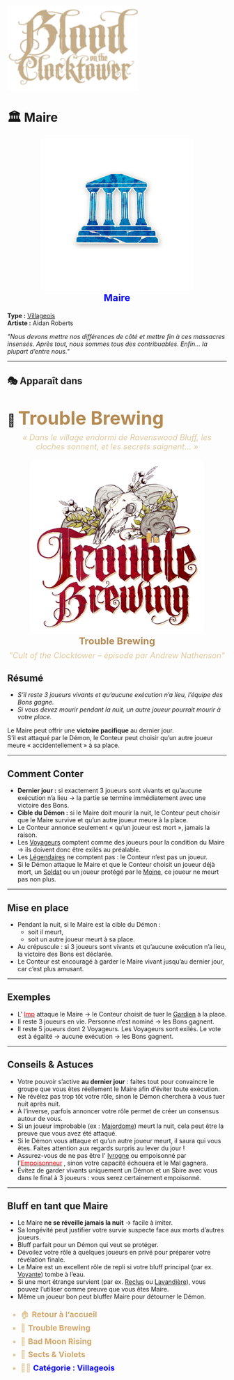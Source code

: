 <p align="left">
  <a href="/botc-fr-bambi/">
    <img src="../images/logo.png" alt="Accueil BotC FR" width="300">
  </a>
</p>

# 🏛️ Maire

<!-- 🧩 Image centrée cliquable avec nom centré en dessous -->
<div style="text-align:center; margin: 20px 0;">
  <a href="./maire.html" style="text-decoration:none;">
    <img src="../images/Icon_mayor.png" alt="Maire" width="350" style="border-radius:8px;">
    <br>
    <span style="color:blue; font-weight:bold; font-size:22px;">Maire</span>
  </a>
</div>


**Type :** [Villageois](../villageois.md)  
**Artiste :** Aidan Roberts  

*"Nous devons mettre nos différences de côté et mettre fin à ces massacres insensés. Après tout, nous sommes tous des contribuables. Enfin… la plupart d’entre nous."*

---


## 🎭 Apparaît dans  

# 🍺 <span style="color:#b58b52; font-weight:bold; font-size:42px;">Trouble Brewing</span>

<p style="text-align:center; color:#e0c99d; font-style:italic; font-size:18px; margin-top:-10px;">
  « Dans le village endormi de Ravenswood Bluff, les cloches sonnent, et les secrets saignent… »
</p>

<div style="text-align:center; margin: 20px 0;">
  <a href="../trouble_brewing.html" style="text-decoration:none;">
    <img src="../images/Logo_trouble_brewing.png" alt= "Trouble Brewing" width="400" style="border-radius:12px;">
    <br>
    <span style="color:#b58b52; font-weight:bold; font-size:22px;">Trouble Brewing</span>
  </a>
</div>


<p style="text-align:center; color:#e0c99d; font-style:italic; font-size:18px; margin-top:-10px;">
"Cult of the Clocktower – épisode par Andrew Nathenson"
</p>

## Résumé

- *S’il reste 3 joueurs vivants et qu’aucune exécution n’a lieu, l’équipe des Bons gagne.*  
- *Si vous devez mourir pendant la nuit, un autre joueur pourrait mourir à votre place.*  

Le Maire peut offrir une **victoire pacifique** au dernier jour.  
S’il est attaqué par le Démon, le Conteur peut choisir qu’un autre joueur meure « accidentellement » à sa place.  

---

## Comment Conter
- **Dernier jour :** si exactement 3 joueurs sont vivants et qu’aucune exécution n’a lieu → la partie se termine immédiatement avec une victoire des Bons.  
- **Cible du Démon :** si le Maire doit mourir la nuit, le Conteur peut choisir que le Maire survive et qu’un autre joueur meure à la place.  
- Le Conteur annonce seulement « qu’un joueur est mort », jamais la raison.  
- Les [Voyageurs](../voyageurs/index.md) comptent comme des joueurs pour la condition du Maire → ils doivent donc être exilés au préalable.  
- Les [Légendaires](../fabled/index.md) ne comptent pas : le Conteur n’est pas un joueur.  
- Si le Démon attaque le Maire et que le Conteur choisit un joueur déjà mort, un [Soldat](soldat.md) ou un joueur protégé par le [Moine](moine.md), ce joueur ne meurt pas non plus.  

---

## Mise en place
- Pendant la nuit, si le Maire est la cible du Démon :  
  - soit il meurt,  
  - soit un autre joueur meurt à sa place.  
- Au crépuscule : si 3 joueurs sont vivants et qu’aucune exécution n’a lieu, la victoire des Bons est déclarée.  
- Le Conteur est encouragé à garder le Maire vivant jusqu’au dernier jour, car c’est plus amusant.  

---

## Exemples
- L'  [<span style="color:red">Imp</span>](imp.md) attaque le Maire → le Conteur choisit de tuer le [Gardien](gardien.md) à la place.  
- Il reste 3 joueurs en vie. Personne n’est nominé → les Bons gagnent.  
- Il reste 5 joueurs dont 2 Voyageurs. Les Voyageurs sont exilés. Le vote est à égalité → aucune exécution → les Bons gagnent.  

---

## Conseils & Astuces
- Votre pouvoir s’active **au dernier jour** : faites tout pour convaincre le groupe que vous êtes réellement le Maire afin d’éviter toute exécution.  
- Ne révélez pas trop tôt votre rôle, sinon le Démon cherchera à vous tuer nuit après nuit.  
- À l’inverse, parfois annoncer votre rôle permet de créer un consensus autour de vous.  
- Si un joueur improbable (ex : [Majordome](majordome.md)) meurt la nuit, cela peut être la preuve que vous avez été attaqué.  
- Si le Démon vous attaque et qu’un autre joueur meurt, il saura qui vous êtes. Faites attention aux regards surpris au lever du jour !  
- Assurez-vous de ne pas être l' [Ivrogne](ivrogne.md) ou empoisonné par l’[<span style="color:red">Empoisonneur</span>](empoisonneur.md)  , sinon votre capacité échouera et le Mal gagnera.  
- Évitez de garder vivants uniquement un Démon et un Sbire avec vous dans le final à 3 joueurs : vous serez certainement empoisonné.  

---

## Bluff en tant que Maire
- Le Maire **ne se réveille jamais la nuit** → facile à imiter.  
- Sa longévité peut justifier votre survie suspecte face aux morts d’autres joueurs.  
- Bluff parfait pour un Démon qui veut se protéger.  
- Dévoilez votre rôle à quelques joueurs en privé pour préparer votre révélation finale.  
- Le Maire est un excellent rôle de repli si votre bluff principal (par ex. [Voyante](voyante.md)) tombe à l’eau.  
- Si une mort étrange survient (par ex. [Reclus](reclus.md) ou [Lavandière](lavandiere.md)), vous pouvez l’utiliser comme preuve que vous êtes Maire.  
- Même un joueur bon peut bluffer Maire pour détourner le Démon.  

<ul style="color:#e0c99d; font-size:18px; line-height:1.7;">
  <li>🏠 <a href="/botc-fr-bambi/" style="color:#d4a76a; font-weight:bold; text-decoration:none;">Retour à l’accueil</a></li>
  <li>🍺 <a href="../trouble_brewing.html" style="color:#d4a76a; font-weight:bold; text-decoration:none;">Trouble Brewing</a></li>
  <li>🌛 <a href="../bmr.html" style="color:#d4a76a; font-weight:bold; text-decoration:none;">Bad Moon Rising</a></li>
  <li>🌸 <a href="../sv.html" style="color:#d4a76a; font-weight:bold; text-decoration:none;">Sects & Violets</a></li>
  <li>🧑‍🌾 <a href="../villageois.html" style="color:blue; font-weight:bold; text-decoration:none;">Catégorie : Villageois</a></li>
</ul>

